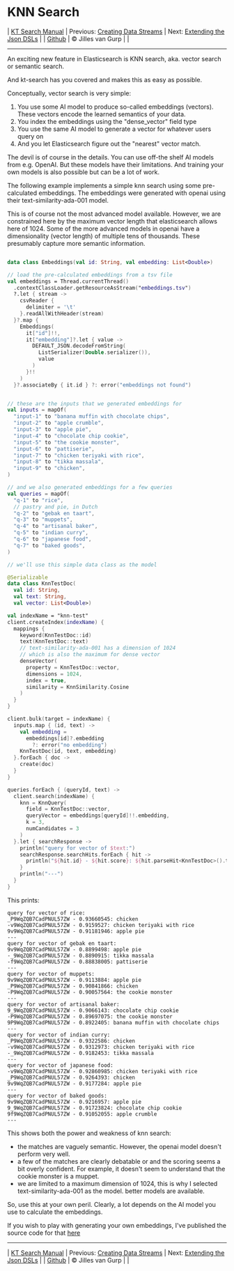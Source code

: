 # KNN Search 

| [KT Search Manual](README.md) | Previous: [Creating Data Streams](DataStreams.md) | Next: [Extending the Json DSLs](ExtendingTheDSL.md) |
| [Github](https://github.com/jillesvangurp/kt-search) | &copy; Jilles van Gurp |  |

---                

An exciting new feature in Elasticsearch is KNN search, aka. vector search or semantic search.

And kt-search has you covered and makes this as easy as possible.

Conceptually, vector search is very simple:

1. You use some AI model to produce so-called embeddings (vectors). 
These vectors encode the learned semantics of your data.
1. You index the embeddings using the "dense_vector" field type
1. You use the same AI model to generate a vector for whatever users query on
1. And you let Elasticsearch figure out the "nearest" vector match.

The devil is of course in the details. You can use off-the shelf AI models from e.g. OpenAI. But these 
models have their limitations. And training your own models is also possible but can be a lot of work.
        
The following example implements a simple knn search using some pre-calculated embeddings.
The embeddings were generated with openai using their text-similarity-ada-001 model.

This is of course not the most advanced model available. However, we are constrained here by the maximum vector length
that elasticsearch allows here of 1024. Some of the more advanced models in openai have a dimensionality 
(vector length) of multiple tens of thousands. These presumably capture more semantic information.

```kotlin

data class Embeddings(val id: String, val embedding: List<Double>)

// load the pre-calculated embeddings from a tsv file
val embeddings = Thread.currentThread()
  .contextClassLoader.getResourceAsStream("embeddings.tsv")
  ?.let { stream ->
    csvReader {
      delimiter = '\t'
    }.readAllWithHeader(stream)
  }?.map {
    Embeddings(
      it["id"]!!,
      it["embedding"]?.let { value ->
        DEFAULT_JSON.decodeFromString(
          ListSerializer(Double.serializer()),
          value
        )
      }!!
    )
  }?.associateBy { it.id } ?: error("embeddings not found")


// these are the inputs that we generated embeddings for
val inputs = mapOf(
  "input-1" to "banana muffin with chocolate chips",
  "input-2" to "apple crumble",
  "input-3" to "apple pie",
  "input-4" to "chocolate chip cookie",
  "input-5" to "the cookie monster",
  "input-6" to "pattiserie",
  "input-7" to "chicken teriyaki with rice",
  "input-8" to "tikka massala",
  "input-9" to "chicken",
)

// and we also generated embeddings for a few queries
val queries = mapOf(
  "q-1" to "rice",
  // pastry and pie, in Dutch
  "q-2" to "gebak en taart",
  "q-3" to "muppets",
  "q-4" to "artisanal baker",
  "q-5" to "indian curry",
  "q-6" to "japanese food",
  "q-7" to "baked goods",
)

// we'll use this simple data class as the model

@Serializable
data class KnnTestDoc(
  val id: String,
  val text: String,
  val vector: List<Double>)

val indexName = "knn-test"
client.createIndex(indexName) {
  mappings {
    keyword(KnnTestDoc::id)
    text(KnnTestDoc::text)
    // text-similarity-ada-001 has a dimension of 1024
    // which is also the maximum for dense vector
    denseVector(
      property = KnnTestDoc::vector,
      dimensions = 1024,
      index = true,
      similarity = KnnSimilarity.Cosine
    )
  }
}

client.bulk(target = indexName) {
  inputs.map { (id, text) ->
    val embedding =
      embeddings[id]?.embedding
        ?: error("no embedding")
    KnnTestDoc(id, text, embedding)
  }.forEach { doc ->
    create(doc)
  }
}

queries.forEach { (queryId, text) ->
  client.search(indexName) {
    knn = KnnQuery(
      field = KnnTestDoc::vector,
      queryVector = embeddings[queryId]!!.embedding,
      k = 3,
      numCandidates = 3
    )
  }.let { searchResponse ->
    println("query for vector of $text:")
    searchResponse.searchHits.forEach { hit ->
      println("${hit.id} - ${hit.score}: ${hit.parseHit<KnnTestDoc>().text}")
    }
    println("---")
  }
}
```

This prints:

```text
query for vector of rice:
_P9WqZQB7CadPNUL57ZW - 0.93660545: chicken
-v9WqZQB7CadPNUL57ZW - 0.9159527: chicken teriyaki with rice
9v9WqZQB7CadPNUL57ZW - 0.91181946: apple pie
---
query for vector of gebak en taart:
9v9WqZQB7CadPNUL57ZW - 0.8899498: apple pie
-_9WqZQB7CadPNUL57ZW - 0.8890915: tikka massala
-f9WqZQB7CadPNUL57ZW - 0.88838005: pattiserie
---
query for vector of muppets:
9v9WqZQB7CadPNUL57ZW - 0.9113884: apple pie
_P9WqZQB7CadPNUL57ZW - 0.90841866: chicken
-P9WqZQB7CadPNUL57ZW - 0.90057564: the cookie monster
---
query for vector of artisanal baker:
9_9WqZQB7CadPNUL57ZW - 0.9066143: chocolate chip cookie
-P9WqZQB7CadPNUL57ZW - 0.89697075: the cookie monster
9P9WqZQB7CadPNUL57ZW - 0.8922405: banana muffin with chocolate chips
---
query for vector of indian curry:
_P9WqZQB7CadPNUL57ZW - 0.9322586: chicken
-v9WqZQB7CadPNUL57ZW - 0.9312973: chicken teriyaki with rice
-_9WqZQB7CadPNUL57ZW - 0.9182453: tikka massala
---
query for vector of japanese food:
-v9WqZQB7CadPNUL57ZW - 0.92860985: chicken teriyaki with rice
_P9WqZQB7CadPNUL57ZW - 0.9264393: chicken
9v9WqZQB7CadPNUL57ZW - 0.9177284: apple pie
---
query for vector of baked goods:
9v9WqZQB7CadPNUL57ZW - 0.9216957: apple pie
9_9WqZQB7CadPNUL57ZW - 0.91723824: chocolate chip cookie
9f9WqZQB7CadPNUL57ZW - 0.91052055: apple crumble
---
```

This shows both the power and weakness of knn search:

- the matches are vaguely semantic. However, the openai model doesn't perform very well.
- a few of the matches are clearly debatable or and the scoring seems a bit overly confident. For example, 
it doesn't seem to understand that the cookie monster is a muppet. 
- we are limited to a maximum dimension of 1024, this is why I selected text-similarity-ada-001 as the model.
better models are available.

So, use this at your own peril. Clearly, a lot depends on the AI model you use to calculate the embeddings.

If you wish to play with generating your own embeddings, I've published the source code for that 
[here](https://github.com/jillesvangurp/openai-embeddings-processor)



---

| [KT Search Manual](README.md) | Previous: [Creating Data Streams](DataStreams.md) | Next: [Extending the Json DSLs](ExtendingTheDSL.md) |
| [Github](https://github.com/jillesvangurp/kt-search) | &copy; Jilles van Gurp |  |